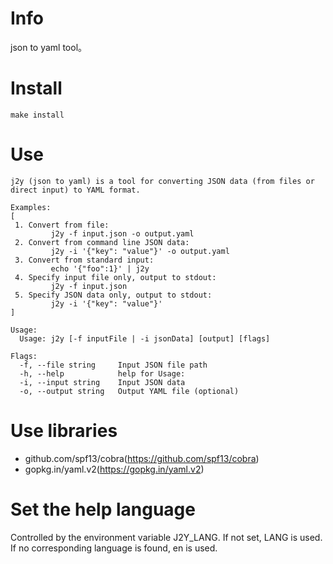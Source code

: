 # Info
json to yaml tool。

# Install
```shell
make install
```

# Use
```shell
j2y (json to yaml) is a tool for converting JSON data (from files or direct input) to YAML format.

Examples:
[
 1. Convert from file: 
         j2y -f input.json -o output.yaml 
 2. Convert from command line JSON data: 
         j2y -i '{"key": "value"}' -o output.yaml 
 3. Convert from standard input: 
         echo '{"foo":1}' | j2y 
 4. Specify input file only, output to stdout: 
         j2y -f input.json 
 5. Specify JSON data only, output to stdout: 
         j2y -i '{"key": "value"}' 
]

Usage:
  Usage: j2y [-f inputFile | -i jsonData] [output] [flags]

Flags:
  -f, --file string     Input JSON file path
  -h, --help            help for Usage:
  -i, --input string    Input JSON data
  -o, --output string   Output YAML file (optional)
```

# Use libraries
- github.com/spf13/cobra(https://github.com/spf13/cobra)
- gopkg.in/yaml.v2(https://gopkg.in/yaml.v2)

# Set the help language
Controlled by the environment variable J2Y_LANG. If not set, LANG is used. If no corresponding language is found, en is used.
